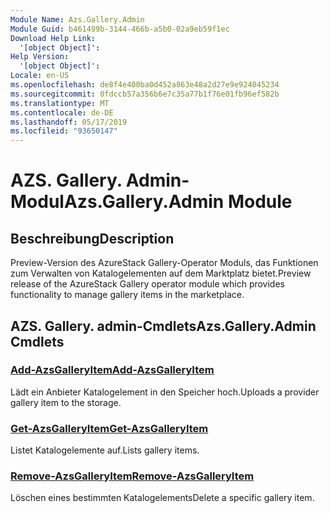 ```yaml
---
Module Name: Azs.Gallery.Admin
Module Guid: b461499b-3144-466b-a5b0-02a9eb59f1ec
Download Help Link:
  '[object Object]': 
Help Version:
  '[object Object]': 
Locale: en-US
ms.openlocfilehash: de8f4e400ba0d452a863e48a2d27e9e924045234
ms.sourcegitcommit: 0fdccb57a356b6e7c35a77b1f76e01fb96ef582b
ms.translationtype: MT
ms.contentlocale: de-DE
ms.lasthandoff: 05/17/2019
ms.locfileid: "93650147"
---
```

# <span data-ttu-id="6205f-101">AZS. Gallery. Admin-Modul</span><span class="sxs-lookup"><span data-stu-id="6205f-101">Azs.Gallery.Admin Module</span></span>
## <span data-ttu-id="6205f-102">Beschreibung</span><span class="sxs-lookup"><span data-stu-id="6205f-102">Description</span></span>
<span data-ttu-id="6205f-103">Preview-Version des AzureStack Gallery-Operator Moduls, das Funktionen zum Verwalten von Katalogelementen auf dem Marktplatz bietet.</span><span class="sxs-lookup"><span data-stu-id="6205f-103">Preview release of the AzureStack Gallery operator module which provides functionality to manage gallery items in the marketplace.</span></span>

## <span data-ttu-id="6205f-104">AZS. Gallery. admin-Cmdlets</span><span class="sxs-lookup"><span data-stu-id="6205f-104">Azs.Gallery.Admin Cmdlets</span></span>
### [<span data-ttu-id="6205f-105">Add-AzsGalleryItem</span><span class="sxs-lookup"><span data-stu-id="6205f-105">Add-AzsGalleryItem</span></span>](Add-AzsGalleryItem.md)
<span data-ttu-id="6205f-106">Lädt ein Anbieter Katalogelement in den Speicher hoch.</span><span class="sxs-lookup"><span data-stu-id="6205f-106">Uploads a provider gallery item to the storage.</span></span>

### [<span data-ttu-id="6205f-107">Get-AzsGalleryItem</span><span class="sxs-lookup"><span data-stu-id="6205f-107">Get-AzsGalleryItem</span></span>](Get-AzsGalleryItem.md)
<span data-ttu-id="6205f-108">Listet Katalogelemente auf.</span><span class="sxs-lookup"><span data-stu-id="6205f-108">Lists gallery items.</span></span>

### [<span data-ttu-id="6205f-109">Remove-AzsGalleryItem</span><span class="sxs-lookup"><span data-stu-id="6205f-109">Remove-AzsGalleryItem</span></span>](Remove-AzsGalleryItem.md)
<span data-ttu-id="6205f-110">Löschen eines bestimmten Katalogelements</span><span class="sxs-lookup"><span data-stu-id="6205f-110">Delete a specific gallery item.</span></span>

